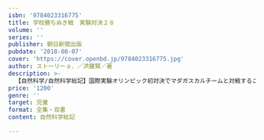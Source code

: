 ```yaml
---
isbn: '9784023316775'
title: 学校勝ちぬき戦　実験対決２８
volume: ''
series: ''
publisher: 朝日新聞出版
pubdate: '2018-08-07'
cover: 'https://cover.openbd.jp/9784023316775.jpg'
author: ストーリーａ．／洪鐘賢／著
description: >-
  【自然科学/自然科学総記】国際実験オリンピック初対決でマダガスカルチームと対戦することになったあかつき小。過去に２回出場しているこのチームを前に、あかつき小は勝負の秘策を講じるが……。昆虫のはねやクモの糸の特徴など、昆虫とクモに関する科学知識を学べる。
price: '1200'
genre: ''
target: 児童
format: 全集・双書
content: 自然科学総記

---
```

